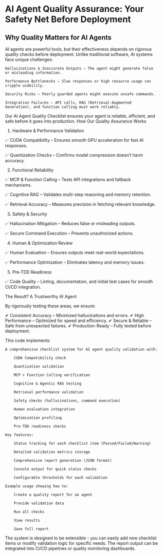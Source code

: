 # AI Agent Quality Assurance: Your Safety Net Before Deployment
## Why Quality Matters for AI Agents
                                                                

AI agents are powerful tools, but their effectiveness depends on rigorous quality checks before deployment. Unlike traditional software, AI systems face unique challenges:

    Hallucinations & Inaccurate Outputs – The agent might generate false or misleading information.

    Performance Bottlenecks – Slow responses or high resource usage can cripple usability.

    Security Risks – Poorly guarded agents might execute unsafe commands.

    Integration Failures – API calls, RAG (Retrieval-Augmented Generation), and function calling must work reliably.

Our AI Agent Quality Checklist ensures your agent is reliable, efficient, and safe before it goes into production.
How Our Quality Assurance Works
1. Hardware & Performance Validation

✅ CUDA Compatibility – Ensures smooth GPU acceleration for fast AI responses.

✅ Quantization Checks – Confirms model compression doesn’t harm accuracy.

2. Functional Reliability

✅ MCP & Function Calling – Tests API integrations and fallback mechanisms.

✅ Cognitive RAG – Validates multi-step reasoning and memory retention.

✅ Retrieval Accuracy – Measures precision in fetching relevant knowledge.

3. Safety & Security

✅ Hallucination Mitigation – Reduces false or misleading outputs.

✅ Secure Command Execution – Prevents unauthorized actions.

4. Human & Optimization Review

✅ Human Evaluation – Ensures outputs meet real-world expectations.

✅ Performance Optimization – Eliminates latency and memory issues.

5. Pre-TDD Readiness

✅ Code Quality – Linting, documentation, and initial test cases for smooth CI/CD integration.

The Result? A Trustworthy AI Agent

By rigorously testing these areas, we ensure:

✔ Consistent Accuracy – Minimized hallucinations and errors.
✔ High Performance – Optimized for speed and efficiency.
✔ Secure & Reliable – Safe from unexpected failures.
✔ Production-Ready – Fully tested before deployment.


This code implements:

    A comprehensive checklist system for AI agent quality validation with:

        CUDA Compatibility check

        Quantization validation

        MCP + Function Calling verification

        Cognitive & Agentic RAG testing

        Retrieval performance validation

        Safety checks (hallucinations, command execution)

        Human evaluation integration

        Optimization profiling

        Pre-TDD readiness checks

    Key features:

        Status tracking for each checklist item (Passed/Failed/Warning)

        Detailed validation metrics storage

        Comprehensive report generation (JSON format)

        Console output for quick status checks

        Configurable thresholds for each validation

    Example usage showing how to:

        Create a quality report for an agent

        Provide validation data

        Run all checks

        View results

        Save full report

The system is designed to be extensible - you can easily add new checklist items or modify validation logic for specific needs. The report output can be integrated into CI/CD pipelines or quality monitoring dashboards.
